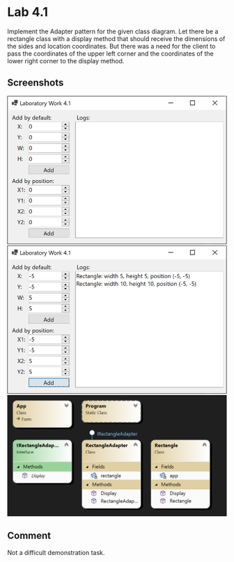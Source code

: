 # Lab 4.1

Implement the Adapter pattern for the given class diagram. Let there be a rectangle class with a display method that should receive the dimensions of the sides and location coordinates. But there was a need for the client to pass the coordinates of the upper left corner and the coordinates of the lower right corner to the display method.

## Screenshots

<img src=".github/image01.png">
<img src=".github/image02.png">
<img src=".github/image03.png">

## Comment

Not a difficult demonstration task.

